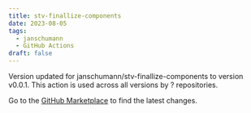 ```yaml
---
title: stv-finallize-components
date: 2023-08-05
tags:
  - janschumann
  - GitHub Actions
draft: false
---
```



Version updated for janschumann/stv-finallize-components to version v0.0.1.
This action is used across all versions by ? repositories.

Go to the [GitHub Marketplace](https://github.com/marketplace/actions/stv-finallize-components) to find the latest changes.
